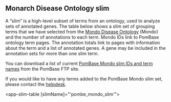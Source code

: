 ## Monarch Disease Ontology slim

A “slim” is a high-level subset of terms from an ontology, used to
analyze sets of annotated genes. The table below shows a slim set of
grouping terms that we have selected from the [Mondo Disease Ontology](https://mondo.monarchinitiative.org/) (Mondo)
and the number of annotations to each term. Mondo IDs link to PomBase
ontology term pages. The annotation totals link to pages with
information about the term and a list of annotated genes. A gene may
be included in the annotation sets for more than one slim term.

You can download a list of current
[PomBase Mondo slim IDs and term names](ftp://ftp.pombase.org/nightly_update/misc/disease_ontology_slim_ids_and_names.tsv)
from the PomBase FTP site.

If you would like to have any terms added to the PomBase Mondo slim set, please
contact the [helpdesk](mailto:helpdesk@pombase.org).

<app-slim-table [slimName]="'pombe_mondo_slim'"></app-slim-table>
